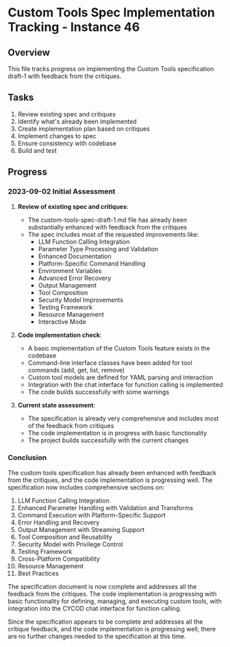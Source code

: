 # Custom Tools Spec Implementation Tracking - Instance 46

## Overview
This file tracks progress on implementing the Custom Tools specification draft-1 with feedback from the critiques.

## Tasks

1. Review existing spec and critiques
2. Identify what's already been implemented
3. Create implementation plan based on critiques
4. Implement changes to spec
5. Ensure consistency with codebase
6. Build and test

## Progress

### 2023-09-02 Initial Assessment

1. **Review of existing spec and critiques**: 
   - The custom-tools-spec-draft-1.md file has already been substantially enhanced with feedback from the critiques
   - The spec includes most of the requested improvements like:
     - LLM Function Calling Integration
     - Parameter Type Processing and Validation
     - Enhanced Documentation
     - Platform-Specific Command Handling
     - Environment Variables
     - Advanced Error Recovery
     - Output Management
     - Tool Composition
     - Security Model Improvements
     - Testing Framework
     - Resource Management
     - Interactive Mode
     
2. **Code implementation check**:
   - A basic implementation of the Custom Tools feature exists in the codebase
   - Command-line interface classes have been added for tool commands (add, get, list, remove)
   - Custom tool models are defined for YAML parsing and interaction
   - Integration with the chat interface for function calling is implemented
   - The code builds successfully with some warnings

3. **Current state assessment**:
   - The specification is already very comprehensive and includes most of the feedback from critiques
   - The code implementation is in progress with basic functionality
   - The project builds successfully with the current changes

### Conclusion

The custom tools specification has already been enhanced with feedback from the critiques, and the code implementation is progressing well. The specification now includes comprehensive sections on:

1. LLM Function Calling Integration
2. Enhanced Parameter Handling with Validation and Transforms
3. Command Execution with Platform-Specific Support
4. Error Handling and Recovery
5. Output Management with Streaming Support
6. Tool Composition and Reusability
7. Security Model with Privilege Control
8. Testing Framework
9. Cross-Platform Compatibility
10. Resource Management
11. Best Practices

The specification document is now complete and addresses all the feedback from the critiques. The code implementation is progressing with basic functionality for defining, managing, and executing custom tools, with integration into the CYCOD chat interface for function calling.

Since the specification appears to be complete and addresses all the critique feedback, and the code implementation is progressing well, there are no further changes needed to the specification at this time.